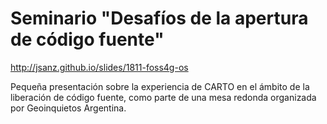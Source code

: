 Seminario "Desafíos de la apertura de código fuente"
============================================================================

http://jsanz.github.io/slides/1811-foss4g-os

Pequeña presentación sobre la experiencia de CARTO en el ámbito de la liberación de código fuente, como parte de una mesa redonda organizada por Geoinquietos Argentina.
